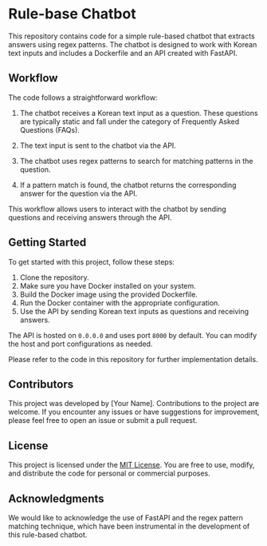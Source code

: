 # Rule-base Chatbot

This repository contains code for a simple rule-based chatbot that extracts answers using regex patterns. The chatbot is designed to work with Korean text inputs and includes a Dockerfile and an API created with FastAPI.

## Workflow

The code follows a straightforward workflow:

1. The chatbot receives a Korean text input as a question. These questions are typically static and fall under the category of Frequently Asked Questions (FAQs).

2. The text input is sent to the chatbot via the API.

3. The chatbot uses regex patterns to search for matching patterns in the question.

4. If a pattern match is found, the chatbot returns the corresponding answer for the question via the API.

This workflow allows users to interact with the chatbot by sending questions and receiving answers through the API. 

## Getting Started

To get started with this project, follow these steps:

1. Clone the repository.
2. Make sure you have Docker installed on your system.
3. Build the Docker image using the provided Dockerfile.
4. Run the Docker container with the appropriate configuration.
5. Use the API by sending Korean text inputs as questions and receiving answers.

The API is hosted on `0.0.0.0` and uses port `8000` by default. You can modify the host and port configurations as needed.

Please refer to the code in this repository for further implementation details.

## Contributors

This project was developed by [Your Name]. Contributions to the project are welcome. If you encounter any issues or have suggestions for improvement, please feel free to open an issue or submit a pull request.

## License

This project is licensed under the [MIT License](LICENSE). You are free to use, modify, and distribute the code for personal or commercial purposes.

## Acknowledgments

We would like to acknowledge the use of FastAPI and the regex pattern matching technique, which have been instrumental in the development of this rule-based chatbot.
